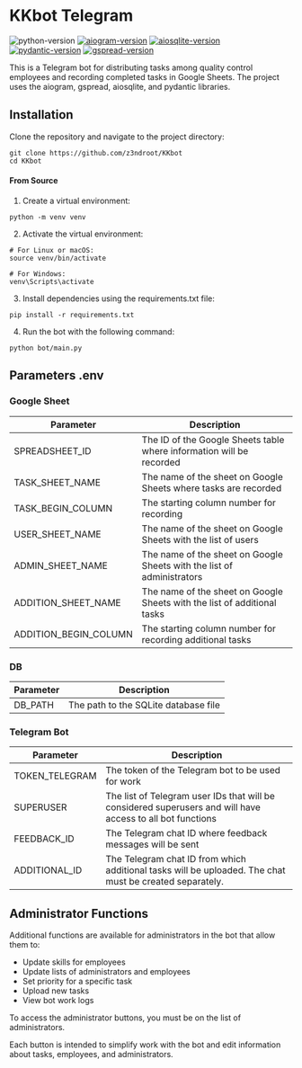 # KKbot Telegram

![python-version](https://img.shields.io/badge/python-3.11.4-yellow)
[![aiogram-version](https://img.shields.io/badge/aiogram-2.25.1-green
)](https://aiogram.dev/)
[![aiosqlite-version](https://img.shields.io/badge/aiosqlite-0.19.0-red
)](https://aiosqlite.omnilib.dev/en/stable/)
[![pydantic-version](https://img.shields.io/badge/pydantic-2.2.1-white
)](https://docs.pydantic.dev/latest/)
[![gspread-version](https://img.shields.io/badge/gspread_asyncio-1.9.0-blue
)](https://gspread-asyncio.readthedocs.io/en/latest/)

This is a Telegram bot for distributing tasks among quality control employees and recording completed tasks in Google Sheets. The project uses the aiogram, gspread, aiosqlite, and pydantic libraries.

## Installation

Clone the repository and navigate to the project directory:

```
git clone https://github.com/z3ndroot/KKbot
cd KKbot
```

#### From Source

1. Create a virtual environment:

```
python -m venv venv
```

2. Activate the virtual environment:

```
# For Linux or macOS:
source venv/bin/activate

# For Windows:
venv\Scripts\activate
```

3. Install dependencies using the requirements.txt file:

```
pip install -r requirements.txt
```

4. Run the bot with the following command:

```
python bot/main.py
```

## Parameters .env

### Google Sheet

| Parameter             | Description |
|----------------------|-------------|
| SPREADSHEET_ID      | The ID of the Google Sheets table where information will be recorded |
| TASK_SHEET_NAME     | The name of the sheet on Google Sheets where tasks are recorded |
| TASK_BEGIN_COLUMN   | The starting column number for recording |
| USER_SHEET_NAME     | The name of the sheet on Google Sheets with the list of users |
| ADMIN_SHEET_NAME    | The name of the sheet on Google Sheets with the list of administrators |
| ADDITION_SHEET_NAME | The name of the sheet on Google Sheets with the list of additional tasks |
| ADDITION_BEGIN_COLUMN| The starting column number for recording additional tasks |

### DB

| Parameter   | Description           |
|------------|-----------------------|
| DB_PATH  | The path to the SQLite database file |

### Telegram Bot

| Parameter         | Description                                                     |
|------------------|-----------------------------------------------------------------|
| TOKEN_TELEGRAM  | The token of the Telegram bot to be used for work |
| SUPERUSER       | The list of Telegram user IDs that will be considered superusers and will have access to all bot functions |
| FEEDBACK_ID     | The Telegram chat ID where feedback messages will be sent |
| ADDITIONAL_ID   | The Telegram chat ID from which additional tasks will be uploaded. The chat must be created separately. |

## Administrator Functions

Additional functions are available for administrators in the bot that allow them to:

- Update skills for employees
- Update lists of administrators and employees
- Set priority for a specific task
- Upload new tasks
- View bot work logs

To access the administrator buttons, you must be on the list of administrators.

Each button is intended to simplify work with the bot and edit information about tasks, employees, and administrators.